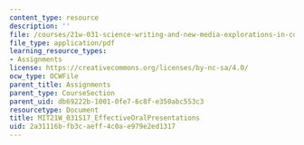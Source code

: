 ```yaml
---
content_type: resource
description: ''
file: /courses/21w-031-science-writing-and-new-media-explorations-in-communicating-about-science-technology-spring-2017/2a31116bfb3caeff4c0ae979e2ed1317_MIT21W_031S17_EffectiveOralPresentations.pdf
file_type: application/pdf
learning_resource_types:
- Assignments
license: https://creativecommons.org/licenses/by-nc-sa/4.0/
ocw_type: OCWFile
parent_title: Assignments
parent_type: CourseSection
parent_uid: db69222b-1001-0fe7-6c8f-e350abc553c3
resourcetype: Document
title: MIT21W_031S17_EffectiveOralPresentations
uid: 2a31116b-fb3c-aeff-4c0a-e979e2ed1317
---
```


